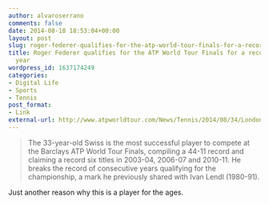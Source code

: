 ```yaml
---
author: alvaroserrano
comments: false
date: 2014-08-18 18:53:04+00:00
layout: post
slug: roger-federer-qualifies-for-the-atp-world-tour-finals-for-a-record-13th-consecutive-year
title: Roger Federer qualifies for the ATP World Tour Finals for a record 13th consecutive
  year
wordpress_id: 1637174249
categories:
- Digital Life
- Sports
- Tennis
post_format:
- Link
external-url: http://www.atpworldtour.com/News/Tennis/2014/08/34/London-Finale-Federer-Qualifies.aspx
---
```


<blockquote>The 33-year-old Swiss is the most successful player to compete at the Barclays ATP World Tour Finals, compiling a 44-11 record and claiming a record six titles in 2003-04, 2006-07 and 2010-11. He breaks the record of consecutive years qualifying for the championship, a mark he previously shared with Ivan Lendl (1980-91).</blockquote>

Just another reason why this is a player for the ages.
